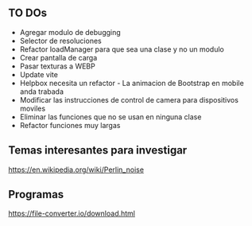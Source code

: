 ## TO DOs
- Agregar modulo de debugging
- Selector de resoluciones
- Refactor loadManager para que sea una clase y no un modulo
- Crear pantalla de carga
- Pasar texturas a WEBP
- Update vite
- Helpbox necesita un refactor - La animacion de Bootstrap en mobile anda trabada
- Modificar las instrucciones de control de camera para dispositivos moviles
- Eliminar las funciones que no se usan en ninguna clase
- Refactor funciones muy largas
## Temas interesantes para investigar
https://en.wikipedia.org/wiki/Perlin_noise

## Programas
https://file-converter.io/download.html
